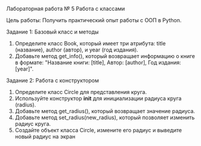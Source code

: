Лабораторная работа № 5 Работа с классами

Цель работы: Получить практический опыт работы с ООП в Python.


Задание 1:  Базовый класс и методы

1.	Определите класс Book, который имеет три атрибута: title (название), author (автор), и year (год издания).
2.	Добавьте метод get_info(), который возвращает информацию о книге в формате: "Название книги: [title], Автор: [author], Год издания: [year]".

Задание 2: Работа с конструктором

1.	Определите класс Circle для представления круга.
2.	Используйте конструктор __init__ для инициализации радиуса круга (radius).
3.	Добавьте метод get_radius(), который возвращает значение радиуса.
4.	Добавьте метод set_radius(new_radius), который позволяет изменить радиус круга.
5.	Создайте объект класса Circle, измените его радиус и выведите новый радиус на экран




